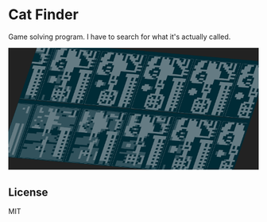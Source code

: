 # Cat Finder

Game solving program. I have to search for what it's actually called.

![screenshot](screenshot.png)

## License

MIT
